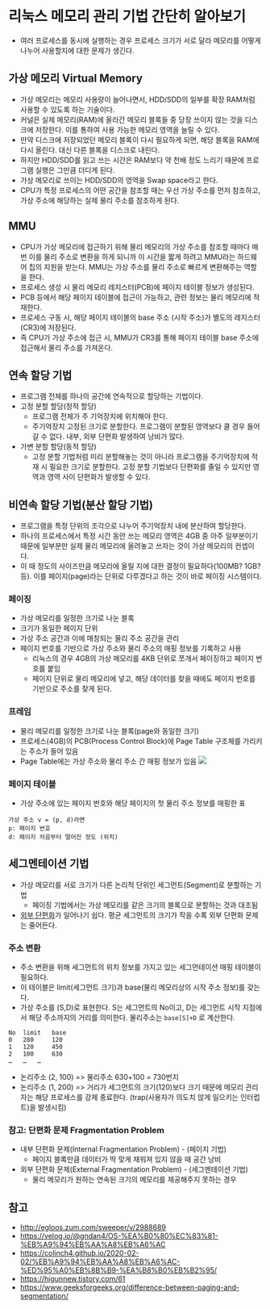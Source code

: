 # 리눅스 메모리 관리 기법 간단히 알아보기
* 여러 프로세스를 동시에 실행하는 경우 프로세스 크기가 서로 달라 메모리를 어떻게 나누어 사용할지에 대한 문제가 생긴다.
## 가상 메모리 Virtual Memory
* 가상 메모리는 메모리 사용량이 늘어나면서, HDD/SDD의 일부를 확장 RAM처럼 사용할 수 있도록 하는 기술이다.
* 커널은 실제 메모리(RAM)에 올라간 메모리 블록들 중 당장 쓰이지 않는 것을 디스크에 저장한다. 이를 통하여 사용 가능한 메모리 영역을 늘릴 수 있다.
* 만약 디스크에 저장되었던 메모리 블록이 다시 필요하게 되면, 해당 블록을 RAM에 다시 올린다. 대신 다른 블록을 디스크로 내린다.
* 하지만 HDD/SDD를 읽고 쓰는 시간은 RAM보다 약 천배 정도 느리기 때문에 프로그램 실행은 그만큼 더디게 된다.
* 가상 메모리로 쓰이는 HDD/SDD의 영역을 Swap space라고 한다.
* CPU가 특정 프로세스의 어떤 공간을 참조할 때는 우선 가상 주소를 먼저 참조하고, 가상 주소에 해당하는 실제 물리 주소를 참조하게 된다.
## MMU
* CPU가 가상 메모리에 접근하기 위해 물리 메모리의 가상 주소를 참조할 때마다 매번 이를 물리 주소로 변환을 하게 되니까 이 시간을 짧게 하려고 MMU라는 하드웨어 칩의 지원을 받는다. MMU는 가상 주소를 물리 주소로 빠르게 변환해주는 역할을 한다.
* 프로세스 생성 시 물리 메모리 레지스터(PCB)에 페이지 테이블 정보가 생성된다.
* PCB 등에서 해당 페이지 테이블에 접근이 가능하고, 관련 정보는 물리 메모리에 적재한다.
* 프로세스 구동 시, 해당 페이지 테이블의 base 주소 (시작 주소)가 별도의 레지스터(CR3)에 저장된다.
* 즉 CPU가 가상 주소에 접근 시, MMU가 CR3를 통해 페이지 테이블 base 주소에 접근해서 물리 주소를 가져온다.

## 연속 할당 기법
* 프로그램 전체를 하나의 공간에 연속적으로 할당하는 기법이다.
* 고정 분할 할당(정적 할당)
    * 프로그램 전체가 주 기억장치에 위치해야 한다.
    * 주기억장치 고정된 크기로 분할한다. 프로그램이 분할된 영역보다 클 경우 들어갈 수 없다. 내부, 외부 단편화 발생하여 낭비가 많다.
* 가변 분할 할당(동적 할당)
    * 고정 분할 기법처럼 미리 분할해놓는 것이 아니라 프로그램을 주기억장치에 적재 시 필요한 크기로 분할한다. 고정 분할 기법보다 단편화를 줄일 수 있지만 영역과 영역 사이 단편화가 발생할 수 있다.

## 비연속 할당 기법(분산 할당 기법)
* 프로그램을 특정 단위의 조각으로 나누어 주기억장치 내에 분산하여 할당한다.
* 하나의 프로세스에서 특정 시간 동안 쓰는 메모리 영역은 4GB 중 아주 일부분이기 때문에 일부분만 실제 물리 메모리에 올려놓고 쓰자는 것이 가상 메모리의 컨셉이다.
* 이 때 정도의 사이즈만큼 메모리에 올릴 지에 대한 결정이 필요하다(100MB? 1GB? 등). 이를 페이지(page)라는 단위로 다루겠다고 하는 것이 바로 페이징 시스템이다.
### 페이징
* 가상 메모리를 일정한 크기로 나눈 블록
* 크기가 동일한 페이지 단위
* 가상 주소 공간과 이에 매칭되는 물리 주소 공간을 관리
* 페이지 번호를 기반으로 가상 주소와 물리 주소의 매핑 정보를 기록하고 사용
    * 리눅스의 경우 4GB의 가상 메모리를 4KB 단위로 쪼개서 페이징하고 페이지 번호를 붙임
    * 페이지 단위로 물리 메모리에 넣고, 해당 데이터를 찾을 때에도 페이지 번호를 기반으로 주소를 찾게 된다.

### 프레임
* 물리 메모리를 일정한 크기로 나눈 블록(page와 동일한 크기)
* 프로세스(4GB)의 PCB(Process Control Block)에 Page Table 구조체를 가리키는 주소가 들어 있음
* Page Table에는 가상 주소와 물리 주소 간 매핑 정보가 있음
![](https://i.imgur.com/TS55cDT.png)

### 페이지 테이블
* 가상 주소에 있는 페이지 번호와 해당 페이지의 첫 물리 주소 정보를 매핑한 표
```
가상 주소 v = (p, d)라면
p: 페이지 번호
d: 페이지 처음부터 떨어진 정도 (위치)
```

## 세그멘테이션 기법
* 가상 메모리를 서로 크기가 다른 논리적 단위인 세그먼트(Segment)로 분할하는 기법
    * 페이징 기법에서는 가상 메모리를 같은 크기의 블록으로 분할하는 것과 대조됨
* [외부 단편화](https://m.blog.naver.com/rbdi3222/220623825770)가 일어나기 쉽다. 평균 세그먼트의 크기가 작을 수록 외부 단편화 문제는 줄어든다.
### 주소 변환
* 주소 변환을 위해 세그먼트의 위치 정보를 가지고 있는 세그먼테이션 매핑 테이블이 필요하다.
* 이 테이블은 limit(세그먼트 크기)과 base(물리 메모리상의 시작 주소 정보)를 갖는다.
* 가상 주소를 (S,D)로 표현한다. S는 세그먼트의 No이고, D는 세그먼트 시작 지점에서 해당 주소까지의 거리를 의미한다. 물리주소는 ```base[S]+D``` 로 계산한다.
```
No	limit	base
0	280	    120
1	120	    450
2	100	    630
…	…	…
```
* 논리주소 (2, 100) => 물리주소 630+100 = 730번지
* 논리주소 (1, 200) => 거리가 세그먼트의 크기(120)보다 크기 때문에 메모리 관리자는 해당 프로세스를 강제 종료한다. (trap(사용자가 의도치 않게 일으키는 인터럽트)을 발생시킴)

### 참고: 단편화 문제 Fragmentation Problem
* 내부 단편화 문제(Internal Fragmentation Problem) - (페이지 기법)
    * 페이지 블록만큼 데이터가 딱 맞게 채워져 있지 않을 때 공간 낭비
* 외부 단편화 문제(External Fragmentation Problem) - (세그멘테이션 기법)
    * 물리 메모리가 원하는 연속된 크기의 메모리를 제공해주지 못하는 경우

## 참고
* http://egloos.zum.com/sweeper/v/2988689
* https://velog.io/@gndan4/OS-%EA%B0%80%EC%83%81-%EB%A9%94%EB%AA%A8%EB%A6%AC
* https://colinch4.github.io/2020-02-02/%EB%A9%94%EB%AA%A8%EB%A6%AC-%ED%95%A0%EB%8B%B9-%EA%B8%B0%EB%B2%95/
* https://higunnew.tistory.com/61
* https://www.geeksforgeeks.org/difference-between-paging-and-segmentation/
